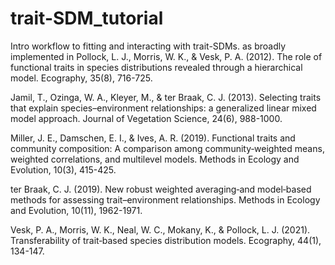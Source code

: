 # trait-SDM_tutorial
Intro workflow to fitting and interacting with trait-SDMs.
as broadly implemented in Pollock, L. J., Morris, W. K., & Vesk, P. A. (2012). The role of functional traits in species distributions revealed through a hierarchical model. Ecography, 35(8), 716-725.

Jamil, T., Ozinga, W. A., Kleyer, M., & ter Braak, C. J. (2013). Selecting traits that explain species–environment relationships: a generalized linear mixed model approach. Journal of Vegetation Science, 24(6), 988-1000.

Miller, J. E., Damschen, E. I., & Ives, A. R. (2019). Functional traits and community composition: A comparison among community‐weighted means, weighted correlations, and multilevel models. Methods in Ecology and Evolution, 10(3), 415-425.

ter Braak, C. J. (2019). New robust weighted averaging‐and model‐based methods for assessing trait–environment relationships. Methods in Ecology and Evolution, 10(11), 1962-1971.

Vesk, P. A., Morris, W. K., Neal, W. C., Mokany, K., & Pollock, L. J. (2021). Transferability of trait‐based species distribution models. Ecography, 44(1), 134-147.
